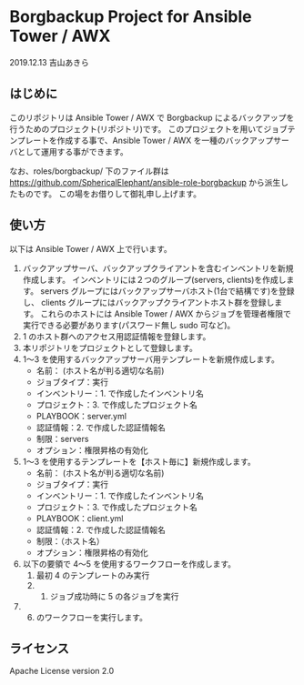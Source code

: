 # Borgbackup Project for Ansible Tower / AWX

2019.12.13 吉山あきら

## はじめに

このリポジトリは Ansible Tower / AWX で Borgbackup によるバックアップを行うためのプロジェクト(リポジトリ)です。
このプロジェクトを用いてジョブテンプレートを作成する事で、Ansible Tower / AWX を一種のバックアップサーバとして運用する事ができます。

なお、roles/borgbackup/ 下のファイル群は https://github.com/SphericalElephant/ansible-role-borgbackup から派生したものです。
この場をお借りして御礼申し上げます。

## 使い方

以下は Ansible Tower / AWX 上で行います。

1. バックアップサーバ、バックアップクライアントを含むインベントリを新規作成します。
   インベントリには２つのグループ(servers, clients)を作成します。
   servers グループにはバックアップサーバホスト(1台で結構です)を登録し、
   clients グループにはバックアップクライアントホスト群を登録します。
   これらのホストには Ansible Tower / AWX からジョブを管理者権限で実行できる必要があります(パスワード無し sudo 可など)。
2. 1 のホスト群へのアクセス用認証情報を登録します。
3. 本リポジトリをプロジェクトとして登録します。
4. 1～3 を使用するバックアップサーバ用テンプレートを新規作成します。
   * 名前： (ホスト名が判る適切な名前)
   * ジョブタイプ：実行
   * インベントリー：1. で作成したインベントリ名
   * プロジェクト：3. で作成したプロジェクト名
   * PLAYBOOK：server.yml
   * 認証情報：2. で作成した認証情報名
   * 制限：servers
   * オプション：権限昇格の有効化
5. 1～3 を使用するテンプレートを【ホスト毎に】新規作成します。
   * 名前： (ホスト名が判る適切な名前)
   * ジョブタイプ：実行
   * インベントリー：1. で作成したインベントリ名
   * プロジェクト：3. で作成したプロジェクト名
   * PLAYBOOK：client.yml
   * 認証情報：2. で作成した認証情報名
   * 制限：（ホスト名）
   * オプション：権限昇格の有効化
6. 以下の要領で 4～5 を使用するワークフローを作成します。
   1. 最初 4 のテンプレートのみ実行
   2. 1. ジョブ成功時に 5 の各ジョブを実行
7. 6. のワークフローを実行します。

## ライセンス

Apache License version 2.0

